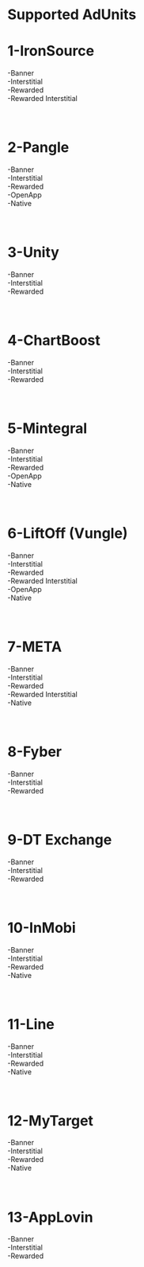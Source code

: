 # Supported AdUnits

# 1-IronSource</br>
  -Banner</br>
  -Interstitial</br>
  -Rewarded</br>
  -Rewarded Interstitial</br>
</br></br>
# 2-Pangle</br>
  -Banner</br>
  -Interstitial</br>
  -Rewarded</br>
  -OpenApp</br>
  -Native</br>
</br></br>
# 3-Unity</br>
  -Banner</br>
  -Interstitial</br>
  -Rewarded</br>
</br></br>
# 4-ChartBoost</br>
  -Banner</br>
  -Interstitial</br>
  -Rewarded</br>
</br></br>
# 5-Mintegral</br>
  -Banner</br>
  -Interstitial</br>
  -Rewarded</br>
  -OpenApp</br>
  -Native</br>
</br></br>
# 6-LiftOff (Vungle)</br>
  -Banner</br>
  -Interstitial</br>
  -Rewarded</br>
  -Rewarded Interstitial</br>
  -OpenApp</br>
  -Native</br>
</br></br>
# 7-META</br>
  -Banner</br>
  -Interstitial</br>
  -Rewarded</br>
  -Rewarded Interstitial</br>
  -Native</br>
</br></br>
# 8-Fyber</br>
  -Banner</br>
  -Interstitial</br>
  -Rewarded</br>
</br></br>
# 9-DT Exchange</br>
  -Banner</br>
  -Interstitial</br>
  -Rewarded</br>
</br></br>
# 10-InMobi</br>
  -Banner</br>
  -Interstitial</br>
  -Rewarded</br>
  -Native</br>
</br></br>
# 11-Line</br>
  -Banner</br>
  -Interstitial</br>
  -Rewarded</br>
  -Native</br>
</br></br>
# 12-MyTarget</br>
  -Banner</br>
  -Interstitial</br>
  -Rewarded</br>
  -Native</br>
</br></br>
# 13-AppLovin</br>
  -Banner</br>
  -Interstitial</br>
  -Rewarded</br>
</br></br>

